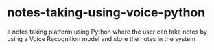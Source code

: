 # notes-taking-using-voice-python
a notes taking platform using  Python where the user can take notes by using a Voice Recognition model and store the notes in the system
